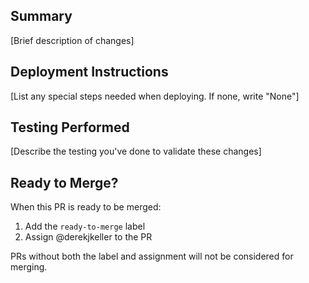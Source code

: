 ## Summary

[Brief description of changes]

## Deployment Instructions

[List any special steps needed when deploying. If none, write "None"]

## Testing Performed

[Describe the testing you've done to validate these changes]

## Ready to Merge?

When this PR is ready to be merged:

1. Add the `ready-to-merge` label
2. Assign @derekjkeller to the PR

PRs without both the label and assignment will not be considered for merging.
